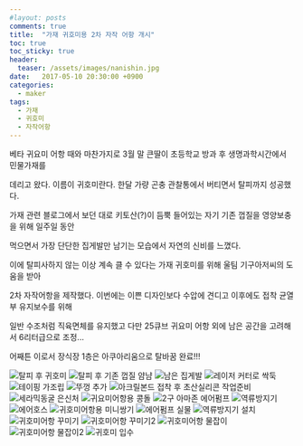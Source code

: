 ```yaml
---
#layout: posts
comments: true
title:  "가재 귀호미용 2차 자작 어항 개시"
toc: true
toc_sticky: true
header:
  teaser: /assets/images/nanishin.jpg
date:   2017-05-10 20:30:00 +0900
categories:
  - maker
tags:
  - 가재
  - 귀호미
  - 자작어항
---
```

베타 귀요미 어항 때와 마찬가지로 3월 말 큰딸이 초등학교 방과 후 생명과학시간에서 민물가재를

데리고 왔다. 이름이 귀호미란다. 한달 가량 곤충 관찰통에서 버티면서 탈피까지 성공했다.

가재 관련 블로그에서 보던 대로 키토산(?)이 듬뿍 들어있는 자기 기존 껍질을 영양보충을 위해 일주일 동안

먹으면서 가장 단단한 집게발만 남기는 모습에서 자연의 신비를 느꼈다.

이에 탈피사하지 않는 이상 계속 클 수 있다는 가재 귀호미를 위해 울팀 기구아저씨의 도움을 받아

2차 자작어항을 제작했다. 이번에는 이쁜 디자인보다 수압에 견디고 이후에도 접착 균열부 유지보수를 위해

일반 수조처럼 직육면체를 유지했고 다만 25큐브 귀요미 어항 외에 남은 공간을 고려해서 6리터급으로 조정...

어째튼 이로서 장식장 1층은 아쿠아리움으로 탈바꿈 완료!!!

![탈피 후 귀호미](/assets/images/20170412_223730.jpg)
![탈피 후 기존 껍질 얌냠](/assets/images/20170414_204030.jpg)
![남은 집게발](/assets/images/20170415_105329.jpg)
![레이저 커터로 싹둑](/assets/images/20170502_130125.jpg)
![테이핑 가조립](/assets/images/20170502_133508.jpg)
![뚜껑 추가](/assets/images/20170502_141014.jpg)
![아크릴본드 접착 후 초산실리콘 작업준비](/assets/images/20170504_213503.jpg)
![세라믹동굴 은신처](/assets/images/20170509_164748.jpg)
![귀요미어항용 콩돌](/assets/images/20170509_164813.jpg)
![2구 아마존 에어펌프](/assets/images/20170509_164904.jpg)
![역류방지기](/assets/images/20170509_164926.jpg)
![에어호스](/assets/images/20170509_164945.jpg)
![귀호미어항용 미니쌍기](/assets/images/20170509_165010.jpg)
![에어펌프 실물](/assets/images/20170509_165124.jpg)
![역류방지기 설치](/assets/images/20170509_171543.jpg)
![귀호미어항 꾸미기](/assets/images/20170509_172848.jpg)
![귀호미어항 꾸미기2](/assets/images/20170509_172904.jpg)
![귀호미어항 물잡이](/assets/images/20170509_173528.jpg)
![귀호미어항 물잡이2](/assets/images/20170509_180702.jpg)
![귀호미 입수](/assets/images/20170510_202201.jpg)

